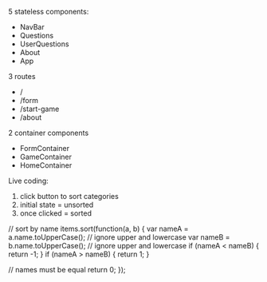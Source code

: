 5 stateless components:
- NavBar
- Questions
- UserQuestions
- About
- App

3 routes
- /
- /form
- /start-game
- /about

2 container components
- FormContainer
- GameContainer
- HomeContainer


Live coding:
1. click button to sort categories
2. initial state = unsorted
3. once clicked = sorted


// sort by name
items.sort(function(a, b) {
  var nameA = a.name.toUpperCase(); // ignore upper and lowercase
  var nameB = b.name.toUpperCase(); // ignore upper and lowercase
  if (nameA < nameB) {
    return -1;
  }
  if (nameA > nameB) {
    return 1;
  }

  // names must be equal
  return 0;
});
